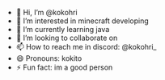 - 👋 Hi, I’m @kokohri
- 👀 I’m interested in minecraft developing
- 🌱 I’m currently learning java
- 💞️ I’m looking to collaborate on 
- 📫 How to reach me in discord: @kokohri_
- 😄 Pronouns: kokito
- ⚡ Fun fact: im a good person
